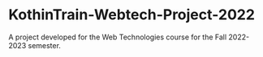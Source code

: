 # KothinTrain-Webtech-Project-2022
A project developed for the Web Technologies course for the Fall 2022-2023 semester.
